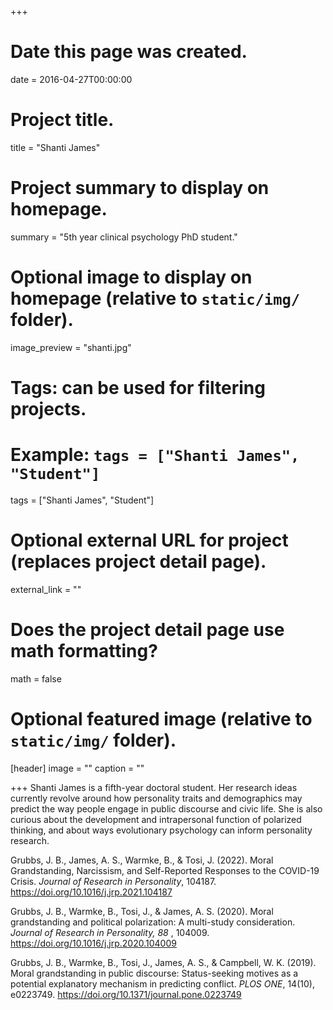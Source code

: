 +++
# Date this page was created.
date = 2016-04-27T00:00:00

# Project title.
title = "Shanti James"

# Project summary to display on homepage.
summary = "5th year clinical psychology PhD student."

# Optional image to display on homepage (relative to `static/img/` folder).
image_preview = "shanti.jpg"

# Tags: can be used for filtering projects.
# Example: `tags = ["Shanti James", "Student"]`
tags = ["Shanti James", "Student"]

# Optional external URL for project (replaces project detail page).
external_link = ""

# Does the project detail page use math formatting?
math = false

# Optional featured image (relative to `static/img/` folder).
[header]
image = ""
caption = ""

+++
Shanti James is a fifth-year doctoral student. Her research ideas currently revolve around how personality traits and demographics may predict the way people engage in public discourse and civic life. She is also curious about the development and intrapersonal function of polarized thinking, and about ways evolutionary psychology can inform personality research.

Grubbs, J. B., James, A. S., Warmke, B., & Tosi, J. (2022). Moral Grandstanding, Narcissism, and Self-Reported Responses to the COVID-19 Crisis. <i>Journal of Research in Personality</i>, 104187. https://doi.org/10.1016/j.jrp.2021.104187

Grubbs, J. B., Warmke, B., Tosi, J., & James, A. S. (2020). Moral grandstanding and political polarization: A multi-study consideration. <i>Journal of Research in Personality, 88 </i>, 104009. https://doi.org/10.1016/j.jrp.2020.104009

Grubbs, J. B., Warmke, B., Tosi, J., James, A. S., & Campbell, W. K. (2019). Moral grandstanding in public discourse: Status-seeking motives as a potential explanatory mechanism in predicting conflict. <i>PLOS ONE</i>, 14(10), e0223749. https://doi.org/10.1371/journal.pone.0223749


